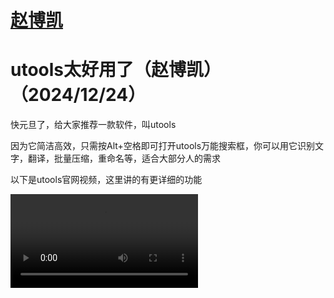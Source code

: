 # [赵博凯](https://zhaobokai341.github.io/)

# utools太好用了（赵博凯）（2024/12/24）

快元旦了，给大家推荐一款软件，叫utools

因为它简洁高效，只需按Alt+空格即可打开utools万能搜索框，你可以用它识别文字，翻译，批量压缩，重命名等，适合大部分人的需求

以下是utools官网视频，这里讲的有更详细的功能

<video controls>
    <source src="/diary/media/63/utools5.0.mp4" type="video/mp4>
</video>

如果无法加载，说明你的浏览器过于古早

最后，官网<https://u.tools/>等着你

拜拜